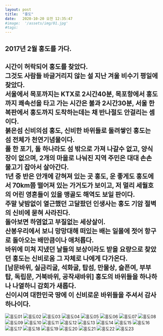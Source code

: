 ```yaml
---
layout: post
title:  "홍도"
date:   2020-10-20 오전 12:35:47
#image:  '/assets/img/01.jpg'
#tags:   
---
```


**2017년 2월 홍도를 가다.**
--
시간이 허락되어 홍도를 찾았다.<br>
그것도 사람들 바글거리지 않는 설 지난 겨울 비수기 평일에 찾았다.<br>
서울에서 목포까지는 KTX로 2시간40분, 목포항에서 홍도까지 쾌속선을 타고 가는 시간은 불과 2시간30분, 서울 한복판에서 홍도까지 도착하는데는 채 반나절도 안걸리는 셈이다.<br>
붉은섬 신비의섬 홍도, 신비한 바위들로 둘려쌓인 홍도는 섬 전체가 천연기념물이다.<br>
풀 한 포기, 돌 하나라도 섬 밖으로 가져 나갈수 없고, 양식장이 없으며, 2개의 마을로 나눠진 지역 주민은 대대 손손 물고기 잡아서 살아간다.<br>
1년 중 반은 안개에 갇혀져 있는 곳 홍도, 운 좋게도 홍도에서 70km쯤 떨어져 있는 가거도가 보이고, 저 멀리 세월호의 어린 영혼들이 있을 맹골도 해역도 보일 판이다.<br>
주말 낮밤없이 열근했던 고달팠던 인생사는 홍도 기암 절벽의 신비에 묻혀 사라진다.<br>
돌아보면 하염없고 부질없는 세상살이.<br>
산봉우리에서 보니 망망대해 떠있는 배는 일몰에 젓어 항구로 돌아오는 배만큼이나 애처롭다.<br>
바위에 미쳐 지냈던 날들의 보상이라도 받을 요량으로 찾았던 홍도는 신비로움 그 자체로 나에게 다가온다.<br>
[남문바위, 실금리굴, 석화굴, 탑섬, 만물상, 슬픈여, 부부탑, 독립문, 거북바위, 공작새바위] 홍도의 바위들을 하나하나 나열하니 감회가 새롭다.<br>
신이시여 대한민국 땅에 이 신비로운 바위들을 주셔서 감사하나이다.
---
![홍도01](https://mtngirl.kr/assets/img/hongdo/01.jpg)
![홍도02](https://mtngirl.kr/assets/img/hongdo/02.jpg)
![홍도03](https://mtngirl.kr/assets/img/hongdo/03.jpg)
![홍도04](https://mtngirl.kr/assets/img/hongdo/04.jpg)
![홍도05](https://mtngirl.kr/assets/img/hongdo/05.jpg)
![홍도06](https://mtngirl.kr/assets/img/hongdo/06.jpg)
![홍도07](https://mtngirl.kr/assets/img/hongdo/07.jpg)
![홍도08](https://mtngirl.kr/assets/img/hongdo/08.jpg)
![홍도09](https://mtngirl.kr/assets/img/hongdo/09.jpg)
![홍도10](https://mtngirl.kr/assets/img/hongdo/10.jpg)
![홍도11](https://mtngirl.kr/assets/img/hongdo/11.jpg)
![홍도12](https://mtngirl.kr/assets/img/hongdo/12.jpg)
![홍도13](https://mtngirl.kr/assets/img/hongdo/13.jpg)
![홍도14](https://mtngirl.kr/assets/img/hongdo/14.jpg)
![홍도15](https://mtngirl.kr/assets/img/hongdo/15.jpg)
![홍도16](https://mtngirl.kr/assets/img/hongdo/16.jpg)
![홍도17](https://mtngirl.kr/assets/img/hongdo/17.jpg)
![홍도18](https://mtngirl.kr/assets/img/hongdo/18.jpg)
![홍도19](https://mtngirl.kr/assets/img/hongdo/19.jpg)
![홍도20](https://mtngirl.kr/assets/img/hongdo/20.jpg)
![홍도21](https://mtngirl.kr/assets/img/hongdo/21.jpg)
![홍도22](https://mtngirl.kr/assets/img/hongdo/22.jpg)
![홍도23](https://mtngirl.kr/assets/img/hongdo/23.jpg)
